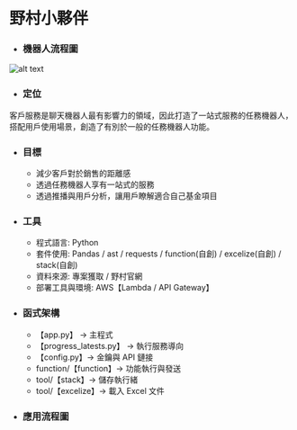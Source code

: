 # 野村小夥伴
* ### 機器人流程圖
![alt text](https://telegramtest.s3.amazonaws.com/%E9%87%8E%E6%9D%91_Telegram_Chatbot_Procedure.png)
* ### 定位
客戶服務是聊天機器人最有影響力的領域，因此打造了一站式服務的任務機器人，搭配用戶使用場景，創造了有別於一般的任務機器人功能。

* ### 目標
  * 減少客戶對於銷售的距離感
  * 透過任務機器人享有一站式的服務
  * 透過推播與用戶分析，讓用戶瞭解適合自己基金項目
  
* ### 工具
  * 程式語言: Python
  * 套件使用: Pandas / ast / requests / function(自創) / excelize(自創) / stack(自創)
  * 資料來源: 專案獲取 / 野村官網
  * 部署工具與環境: AWS【Lambda / API Gateway】

* ### 函式架構
  * 【app.py】 -> 主程式
  * 【progress_latests.py】 -> 執行服務導向
  * 【config.py】-> 金鑰與 API 鏈接
  * function/【function】-> 功能執行與發送
  * tool/【stack】-> 儲存執行緒
  * tool/【excelize】-> 載入 Excel 文件
  
* ### 應用流程圖
